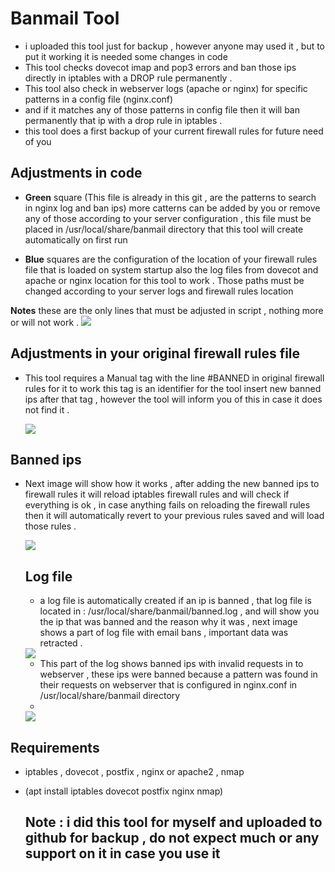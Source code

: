 # Banmail Tool
- i uploaded this tool just for backup , however anyone may used it , but to put it working it is needed some changes in code
- This tool checks dovecot imap and pop3 errors and ban those ips directly in iptables with a DROP rule permanently .
- This tool also check in webserver logs (apache or nginx) for specific patterns in a config file (nginx.conf)
- and if it matches any of those patterns in config file then it will ban permanently that ip with a drop rule in iptables .
- this tool does a first backup of your current firewall rules for future need of you


## Adjustments in code
- **Green** square (This file is already in this git , are the patterns to search in nginx log and ban ips)
  more catterns can be added by you or remove any of those according to your server configuration , this file
  must be placed in /usr/local/share/banmail directory that this tool will create automatically on first run

- **Blue** squares are the configuration of the location of your firewall rules file that is loaded on system startup
  also the log files from dovecot and apache or nginx location for this tool to work .
  Those paths must be changed according to your server logs and firewall rules location   

**Notes** these are the only lines that must be adjusted in script , nothing more or will not work .
<img src="https://i.postimg.cc/BnM80RrY/codebanmail.jpg">

## Adjustments in your original firewall rules file
- This tool requires a Manual tag with the line #BANNED in original firewall rules for it to work
  this tag is an identifier for the tool insert new banned ips after that tag , however the tool will
  inform you of this in case it does not find it .
  
  <img src="https://i.postimg.cc/rFLCD7fy/firwall.jpg">

## Banned ips
- Next image will show how it works , after adding the new banned ips to firewall rules it will
  reload iptables firewall rules and will check if everything is ok , in case anything fails
  on reloading the firewall rules then it will automatically revert to your previous rules saved
  and will load those rules .
  
  <img src="https://i.postimg.cc/pdYy11DC/bannedips.jpg">

  ## Log file
  - a log file is automatically created if an ip is banned , that log file is located in : /usr/local/share/banmail/banned.log
     , and will show you the ip that was banned and the reason why it was , next image shows a part of log file with email         bans , important data was retracted .
    
  <img src="https://i.postimg.cc/sgRv3rDy/maillog.jpg">

  - This part of the log shows banned ips with invalid requests in to webserver , these ips were banned because a pattern was found in their requests on webserver that is configured in nginx.conf in /usr/local/share/banmail directory
  - 
  <img src="https://i.postimg.cc/gJnYVYHC/weblog.jpg">
## Requirements
- iptables , dovecot , postfix , nginx or apache2 , nmap
- (apt install iptables dovecot postfix nginx nmap)
  
    ## Note : i did this tool for myself and uploaded to github for backup , do not expect much or any support on it in case you use it

    
